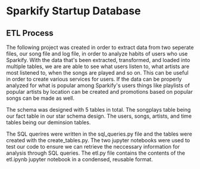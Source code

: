 # Sparkify Startup Database
## ETL Process 

The following project was created in order to extract data from two seperate files, our song file and log file, in order to analyze habits of users who use Sparkify. With the data that's been extracted, transformed, and loaded into multiple tables, we are are able to see what users listen to, what artists are most listened to, when the songs are played and so on. This can be useful in order to create various services for users. If the data can be properly analyzed for what is popular among Sparkify's users things like playlists of popular artists by location can be created and promotions based on popular songs can be made as well.

The schema was designed with 5 tables in total. The songplays table being our fact table in our star schema design. The users, songs, artists, and time tables being our deminsion tables.

The SQL querires were written in the sql_queries.py file and the tables were created with the create_tables.py. The two jupyter notebooks were used to test our code to ensure we can retrieve the neccessary information for analysis through SQL queries. The etl.py file contains the contents of the etl.ipynb jupyter notebook in a condensed, reusable format.  